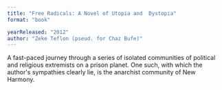 ```yaml
---
title: "Free Radicals: A Novel of Utopia and  Dystopia"
format: "book"

yearReleased: "2012"
author: "Zeke Teflon (pseud. for Chaz Bufe)"
---
```

A fast-paced journey through a series of isolated  communities of political and religious extremists on a prison planet. One such,  with which the author's sympathies clearly lie, is the anarchist community of  New Harmony.
 